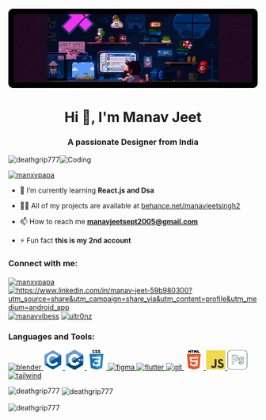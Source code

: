 ![logo](https://github.com/DeathGrip777/DeathGrip777/blob/main/github-header-image.png)
<h1 align="center">Hi 👋, I'm Manav Jeet</h1>
<h3 align="center">A passionate Designer from India</h3>
<img align="right" alt="Coding" width="400" src="https://i.pinimg.com/originals/7e/b2/49/7eb249f2fd2e58e9ad6dd60ef892971b.gif">

<p align="left"> <img src="https://komarev.com/ghpvc/?username=deathgrip777&label=Profile%20views&color=0e75b6&style=flat" alt="deathgrip777" /> </p>

<p align="left"> <a href="https://twitter.com/manxvpapa" target="blank"><img src="https://img.shields.io/twitter/follow/manxvpapa?logo=twitter&style=for-the-badge" alt="manxvpapa" /></a> </p>

- 🌱 I’m currently learning **React.js and Dsa**

- 👨‍💻 All of my projects are available at [behance.net/manavjeetsingh2](behance.net/manavjeetsingh2)

- 📫 How to reach me **manavjeetsept2005@gmail.com**

- ⚡ Fun fact **this is my 2nd account**

<h3 align="left">Connect with me:</h3>
<p align="left">
<a href="https://twitter.com/manxvpapa" target="blank"><img align="center" src="https://raw.githubusercontent.com/rahuldkjain/github-profile-readme-generator/master/src/images/icons/Social/twitter.svg" alt="manxvpapa" height="30" width="40" /></a>
<a href="https://www.linkedin.com/in/manav-jeet-59b980300/" target="blank"><img align="center" src="https://raw.githubusercontent.com/rahuldkjain/github-profile-readme-generator/master/src/images/icons/Social/linked-in-alt.svg" alt="https://www.linkedin.com/in/manav-jeet-59b980300?utm_source=share&utm_campaign=share_via&utm_content=profile&utm_medium=android_app" height="30" width="40" /></a>
<a href="https://instagram.com/manavvibess" target="blank"><img align="center" src="https://raw.githubusercontent.com/rahuldkjain/github-profile-readme-generator/master/src/images/icons/Social/instagram.svg" alt="manavvibess" height="30" width="40" /></a>
<a href="https://www.behance.net/manavjeetsingh2" target="blank"><img align="center" src="https://raw.githubusercontent.com/rahuldkjain/github-profile-readme-generator/master/src/images/icons/Social/behance.svg" alt="ultr0nz" height="30" width="40" /></a>
</p>

<h3 align="left">Languages and Tools:</h3>
<p align="left"> <a href="https://www.blender.org/" target="_blank" rel="noreferrer"> <img src="https://download.blender.org/branding/community/blender_community_badge_white.svg" alt="blender" width="40" height="40"/> </a> <a href="https://www.cprogramming.com/" target="_blank" rel="noreferrer"> <img src="https://raw.githubusercontent.com/devicons/devicon/master/icons/c/c-original.svg" alt="c" width="40" height="40"/> </a> <a href="https://www.w3schools.com/cpp/" target="_blank" rel="noreferrer"> <img src="https://raw.githubusercontent.com/devicons/devicon/master/icons/cplusplus/cplusplus-original.svg" alt="cplusplus" width="40" height="40"/> </a> <a href="https://www.w3schools.com/css/" target="_blank" rel="noreferrer"> <img src="https://raw.githubusercontent.com/devicons/devicon/master/icons/css3/css3-original-wordmark.svg" alt="css3" width="40" height="40"/> </a> <a href="https://www.figma.com/" target="_blank" rel="noreferrer"> <img src="https://www.vectorlogo.zone/logos/figma/figma-icon.svg" alt="figma" width="40" height="40"/> </a> <a href="https://flutter.dev" target="_blank" rel="noreferrer"> <img src="https://www.vectorlogo.zone/logos/flutterio/flutterio-icon.svg" alt="flutter" width="40" height="40"/> </a> <a href="https://git-scm.com/" target="_blank" rel="noreferrer"> <img src="https://www.vectorlogo.zone/logos/git-scm/git-scm-icon.svg" alt="git" width="40" height="40"/> </a> <a href="https://www.w3.org/html/" target="_blank" rel="noreferrer"> <img src="https://raw.githubusercontent.com/devicons/devicon/master/icons/html5/html5-original-wordmark.svg" alt="html5" width="40" height="40"/> </a> <a href="https://developer.mozilla.org/en-US/docs/Web/JavaScript" target="_blank" rel="noreferrer"> <img src="https://raw.githubusercontent.com/devicons/devicon/master/icons/javascript/javascript-original.svg" alt="javascript" width="40" height="40"/> </a> <a href="https://www.photoshop.com/en" target="_blank" rel="noreferrer"> <img src="https://raw.githubusercontent.com/devicons/devicon/master/icons/photoshop/photoshop-line.svg" alt="photoshop" width="40" height="40"/> </a> <a href="https://tailwindcss.com/" target="_blank" rel="noreferrer"> <img src="https://www.vectorlogo.zone/logos/tailwindcss/tailwindcss-icon.svg" alt="tailwind" width="40" height="40"/> </a> </p>

<p><img align="left" src="https://github-readme-stats.vercel.app/api/top-langs?username=deathgrip777&show_icons=true&locale=en&layout=compact" alt="deathgrip777" /></p>

<p>&nbsp;<img align="center" src="https://github-readme-stats.vercel.app/api?username=deathgrip777&show_icons=true&locale=en" alt="deathgrip777" /></p>

<p><img align="center" src="https://github-readme-streak-stats.herokuapp.com/?user=deathgrip777&" alt="deathgrip777" /></p>
